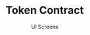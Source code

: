 ---
layout: embed
permalink: apps/mint/business-processes/token-contract/ui-screens
lang: en
page_id: apps-mint-business-processes-token-contract-screens

title: Token Contract
subtitle: UI Screens
backUrl: /apps/mint/business-processes/token-contract

description: Screens
---